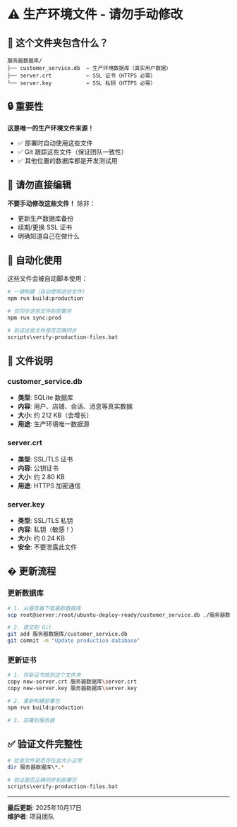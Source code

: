 # ⚠️ 生产环境文件 - 请勿手动修改

## 📁 这个文件夹包含什么？

```
服务器数据库/
├── customer_service.db  ← 生产环境数据库（真实用户数据）
├── server.crt           ← SSL 证书（HTTPS 必需）
└── server.key           ← SSL 私钥（HTTPS 必需）
```

## 🔒 重要性

**这是唯一的生产环境文件来源！**

- ✅ 部署时自动使用这些文件
- ✅ Git 跟踪这些文件（保证团队一致性）
- ✅ 其他位置的数据库都是开发测试用

## 🚫 请勿直接编辑

**不要手动修改这些文件！** 除非：
- 更新生产数据库备份
- 续期/更换 SSL 证书
- 明确知道自己在做什么

## 🤖 自动化使用

这些文件会被自动脚本使用：

```bash
# 一键构建（自动使用这些文件）
npm run build:production

# 仅同步这些文件到部署包
npm run sync:prod

# 验证这些文件是否正确同步
scripts\verify-production-files.bat
```

## 📝 文件说明

### customer_service.db
- **类型**: SQLite 数据库
- **内容**: 用户、店铺、会话、消息等真实数据
- **大小**: 约 212 KB（会增长）
- **用途**: 生产环境唯一数据源

### server.crt
- **类型**: SSL/TLS 证书
- **内容**: 公钥证书
- **大小**: 约 2.80 KB
- **用途**: HTTPS 加密通信

### server.key
- **类型**: SSL/TLS 私钥
- **内容**: 私钥（敏感！）
- **大小**: 约 0.24 KB
- **安全**: 不要泄露此文件

## � 更新流程

### 更新数据库
```bash
# 1. 从服务器下载最新数据库
scp root@server:/root/ubuntu-deploy-ready/customer_service.db ./服务器数据库/

# 2. 提交到 Git
git add 服务器数据库/customer_service.db
git commit -m "Update production database"
```

### 更新证书
```bash
# 1. 将新证书放到这个文件夹
copy new-server.crt 服务器数据库\server.crt
copy new-server.key 服务器数据库\server.key

# 2. 重新构建部署包
npm run build:production

# 3. 部署到服务器
```

## ✅ 验证文件完整性

```bash
# 检查文件是否存在且大小正常
dir 服务器数据库\*.*

# 验证是否正确同步到部署包
scripts\verify-production-files.bat
```

---

**最后更新**: 2025年10月17日  
**维护者**: 项目团队
